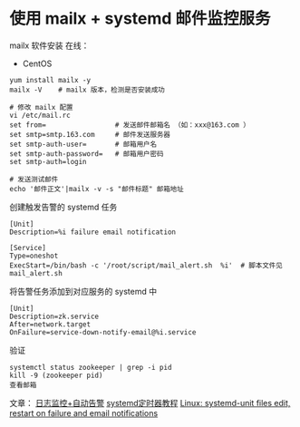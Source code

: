 # 使用 mailx + systemd 邮件监控服务
mailx 软件安装
在线：
- CentOS
```
yum install mailx -y
mailx -V    # mailx 版本，检测是否安装成功

# 修改 mailx 配置
vi /etc/mail.rc
set from=                 # 发送邮件邮箱名 （如：xxx@163.com ）
set smtp=smtp.163.com     # 邮件发送服务器
set smtp-auth-user=       # 邮箱用户名
set smtp-auth-password=   # 邮箱用户密码
set smtp-auth=login

# 发送测试邮件
echo '邮件正文'|mailx -v -s "邮件标题" 邮箱地址 
```
创建触发告警的 systemd 任务
```
[Unit]
Description=%i failure email notification

[Service]
Type=oneshot
ExecStart=/bin/bash -c '/root/script/mail_alert.sh  %i'  # 脚本文件见mail_alert.sh
```
将告警任务添加到对应服务的 systemd 中
```
[Unit]
Description=zk.service
After=network.target
OnFailure=service-down-notify-email@%i.service
```
验证
```
systemctl status zookeeper | grep -i pid
kill -9 (zookeeper pid)
查看邮箱
```


文章：
[日志监控+自动告警](https://mp.weixin.qq.com/s?__biz=MzU2NTU2MjIzNQ==&mid=2247488172&idx=2&sn=b302fe5a70f4a63545c9640c0c4ae4ce&chksm=fcb88cb8cbcf05aedf98553fb88bd76da37055448922f11b5dba23f931ebadcc1e8ee766cbd1&mpshare=1&scene=1&srcid=0814ZwC8mBYUyvEeCJ8ihZx8&sharer_sharetime=1597382653226&sharer_shareid=6f243aebe9fbc3604fa7bbcda4395fb6&key=d9259f2335ef3c3cd3c88ff50c1ffc63f20631790b3b72be8be3666f98e3d956653a80db393d6333e1b6ff26834388e80533834eafcd5192046c75b171d22ceddcf5a2deb80a280174315828cceacb500a6fa842d4d0cdf66d4b9ffdf655b18e444c5a2466e52a93a6b9b4daca594960a208373886c9191bf9c0f358468c1705&ascene=1&uin=MjE0MDM3ODYyNw%3D%3D&devicetype=Windows+10+x64&version=62090529&lang=zh_CN&exportkey=A72kEnmJb7ASVKC2r6HmDuQ%3D&pass_ticket=pAEB82ZTmyevlOVa4urt0K%2FH%2ByDWxda8%2F9JsnxsKL%2Fo%2BZ0unCcaOAy5KwfPrEeMM)
[systemd定时器教程](http://www.ruanyifeng.com/blog/2018/03/systemd-timer.html)
[Linux: systemd-unit files edit, restart on failure and email notifications](https://dev.to/setevoy/linux-systemd-unit-files-edit-restart-on-failure-and-email-notifications-5h3k)